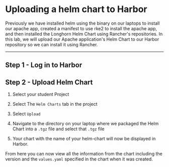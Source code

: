 # Uploading a helm chart to Harbor

Previously we have installed helm using the binary on our laptops to install our apache app, created a manifest to use rke2 to install the apache app, and then installed the Longhorn Helm Chart using Rancher's repositories.  In this lab, we will upload our Apache application's Helm Chart to our Harbor repository so we can install it using Rancher.

---

## Step 1 - Log in to Harbor

## Step 2 - Upload Helm Chart

1. Select your student Project

1. Select The `Helm Charts` tab in the project

1. Select `Upload`

1. Navigate to the directory on your laptop where we packaged the Helm Chart into a `.tgz` file and select that `.tgz` file

1. Your chart with the name of your helm-chart will now be displayed in Harbor.

From here you can now view all the information from the chart including the version and the `values.yaml` specified in the chart when it was created.

```